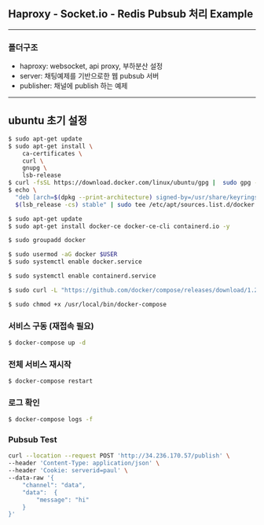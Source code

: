 ## Haproxy - Socket.io - Redis Pubsub 처리 Example
---
### 폴더구조
* haproxy: websocket, api proxy, 부하분산 설정
* server: 채팅예제를 기반으로한 웹 pubsub 서버 
* publisher: 채널에 publish 하는 예제 

---
## ubuntu 초기 설정

``` bash
$ sudo apt-get update
$ sudo apt-get install \
    ca-certificates \
    curl \
    gnupg \
    lsb-release
$ curl -fsSL https://download.docker.com/linux/ubuntu/gpg |  sudo gpg --dearmor -o /usr/share/keyrings/docker-archive-keyring.gpg
$ echo \
  "deb [arch=$(dpkg --print-architecture) signed-by=/usr/share/keyrings/docker-archive-keyring.gpg] https://download.docker.com/linux/ubuntu \
  $(lsb_release -cs) stable" | sudo tee /etc/apt/sources.list.d/docker.list > /dev/null

$ sudo apt-get update 
$ sudo apt-get install docker-ce docker-ce-cli containerd.io -y

$ sudo groupadd docker

$ sudo usermod -aG docker $USER
$ sudo systemctl enable docker.service

$ sudo systemctl enable containerd.service

$ sudo curl -L "https://github.com/docker/compose/releases/download/1.29.2/docker-compose-$(uname -s)-$(uname -m)" -o /usr/local/bin/docker-compose

$ sudo chmod +x /usr/local/bin/docker-compose

```

### 서비스 구동 (재접속 필요) 

``` bash 
$ docker-compose up -d 
```
### 전체 서비스 재시작 

``` bash 
$ docker-compose restart 
```

### 로그 확인 
``` bash 
$ docker-compose logs -f 
```

### Pubsub Test 
```bash
curl --location --request POST 'http://34.236.170.57/publish' \
--header 'Content-Type: application/json' \
--header 'Cookie: serverid=paul' \
--data-raw '{
    "channel": "data",
    "data":  {
        "message": "hi"
    }
}'
```